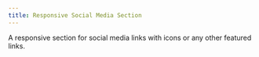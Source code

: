```yaml
---
title: Responsive Social Media Section
---
```

A responsive section for social media links with icons or any other featured links.